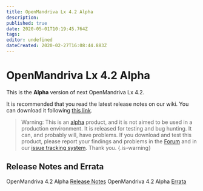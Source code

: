```yaml
---
title: OpenMandriva Lx 4.2 Alpha
description: 
published: true
date: 2020-05-01T10:19:45.764Z
tags: 
editor: undefined
dateCreated: 2020-02-27T16:08:44.883Z
---
```


# OpenMandriva Lx 4.2 Alpha

This is the **Alpha** version of next OpenMandriva Lx 4.2.


It is recommended that you read the latest release notes on our wiki.
You can download it following [this link](https://sourceforge.net/projects/openmandriva/files/release/4.2/).

> Warning: This is an [alpha](/en/releases/software-release-life-cycle#alpha) product, and it is not aimed to be used in a production environment. It is released for testing and bug hunting. It can, and probably will, have problems. If you download and test this product, please report your findings and problems in the [Forum](http://forum.openmandriva.org/) and in our [issue tracking system](http://issues.openmandriva.org/).
Thank you.
{.is-warning}


## Release Notes and Errata
OpenMandriva 4.2 Alpha [Release Notes](/en/releases/omlx42/alpha/notes)
OpenMandriva 4.2 Alpha [Errata](/en/releases/omlx42/alpha/errata)